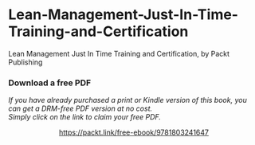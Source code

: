 # Lean-Management-Just-In-Time-Training-and-Certification
Lean Management Just In Time Training and Certification, by Packt Publishing
### Download a free PDF

 <i>If you have already purchased a print or Kindle version of this book, you can get a DRM-free PDF version at no cost.<br>Simply click on the link to claim your free PDF.</i>
<p align="center"> <a href="https://packt.link/free-ebook/9781803241647">https://packt.link/free-ebook/9781803241647 </a> </p>